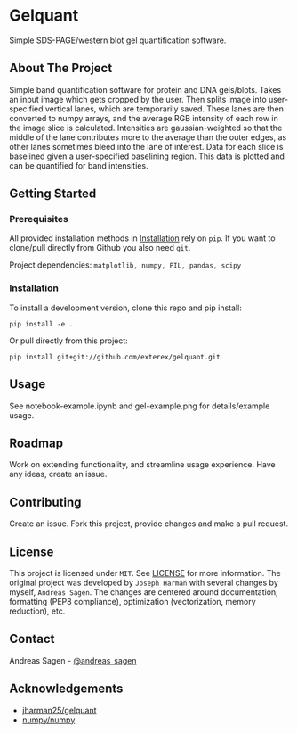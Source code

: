 # Gelquant

Simple SDS-PAGE/western blot gel quantification software.

## About The Project

Simple band quantification software for protein and DNA gels/blots. Takes an input image which gets cropped by the user. Then splits image into user-specified vertical lanes, which are temporarily saved. These lanes are then converted to numpy arrays, and the average RGB intensity of each row in the image slice is calculated. Intensities are gaussian-weighted so that the middle of the lane contributes more to the average than the outer edges, as other lanes sometimes bleed into the lane of interest. Data for each slice is baselined given a user-specified baselining region. This data is plotted and can be quantified for band intensities.

## Getting Started

### Prerequisites

All provided installation methods in [Installation](###installation) rely on ```pip```. If you want to clone/pull directly from Github you also need ```git```.

Project dependencies: ```matplotlib, numpy, PIL, pandas, scipy```

### Installation

To install a development version, clone this repo and pip install:

```
pip install -e .
```

Or pull directly from this project:

```
pip install git+git://github.com/exterex/gelquant.git
```

## Usage

See notebook-example.ipynb and gel-example.png for details/example usage.

## Roadmap

Work on extending functionality, and streamline usage experience. Have any ideas, create an issue.

## Contributing

Create an issue. Fork this project, provide changes and make a pull request.

## License

This project is licensed under ```MIT```. See [LICENSE](LICENSE) for more information. The original project was developed by ```Joseph Harman``` with several changes by myself, ```Andreas Sagen```. The changes are centered around documentation, formatting (PEP8 compliance), optimization (vectorization, memory reduction), etc.

## Contact

Andreas Sagen - [@andreas_sagen](https://twitter.com/andreas_sagen)

## Acknowledgements

* [jharman25/gelquant](https://github.com/jharman25/gelquant)
* [numpy/numpy](https://github.com/numpy/numpy)
